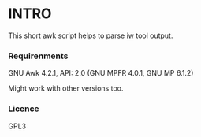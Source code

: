 # INTRO
This short awk script helps to parse [iw](https://wireless.wiki.kernel.org/en/users/documentation/iw) tool output.

### Requirenments
GNU Awk 4.2.1, API: 2.0 (GNU MPFR 4.0.1, GNU MP 6.1.2)

Might work with other versions too.

### Licence
GPL3
